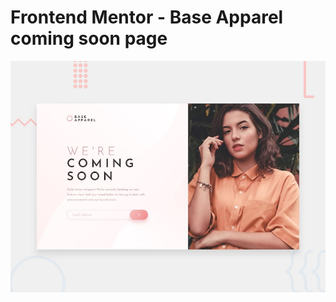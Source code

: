 # Frontend Mentor - Base Apparel coming soon page

![Design preview for the Base Apparel coming soon page coding challenge](./design/desktop-preview.jpg)